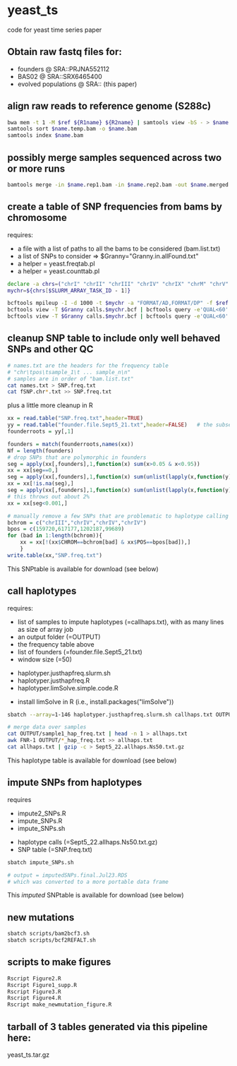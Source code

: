# yeast_ts
code for yeast time series paper

## Obtain raw fastq files for: 
- founders @ SRA::PRJNA552112
- BAS02 @ SRA::SRX6465400 
- evolved populations @ SRA::   (this paper) 
	
## align raw reads to reference genome (S288c)

```bash
bwa mem -t 1 -M $ref ${R1name} ${R2name} | samtools view -bS - > $name.temp.bam
samtools sort $name.temp.bam -o $name.bam
samtools index $name.bam
```
	
## possibly merge samples sequenced across two or more runs

```bash
bamtools merge -in $name.rep1.bam -in $name.rep2.bam -out $name.merged.bam
```
	
## create a table of SNP frequencies from bams by chromosome 

requires: 
- a file with a list of paths to all the bams to be considered (bam.list.txt) 
- a list of SNPs to consider => $Granny="Granny.in.allFound.txt" 
- a helper = yeast.freqtab.pl 
- a helper = yeast.counttab.pl 
	
```bash
declare -a chrs=("chrI" "chrII" "chrIII" "chrIV" "chrIX" "chrM" "chrV" "chrVI" "chrVII" "chrVIII" "chrX" "chrXI" "chrXII" "chrXIII" "chrXIV" "chrXV" "chrXVI")
mychr=${chrs[$SLURM_ARRAY_TASK_ID - 1]}

bcftools mpileup -I -d 1000 -t $mychr -a "FORMAT/AD,FORMAT/DP" -f $ref -b bam.list.txt | bcftools call -mv -Ob > calls.$mychr.bcf  
bcftools view -T $Granny calls.$mychr.bcf | bcftools query -e'QUAL<60' -f'%CHROM %POS %REF %ALT [ %AD{0} %AD{1}]\n' | perl yeast.freqtab.pl > fSNP.$mychr.txt
bcftools view -T $Granny calls.$mychr.bcf | bcftools query -e'QUAL<60' -f'%CHROM %POS %REF %ALT [ %AD{0} %AD{1}]\n' | perl yeast.counttab.pl > cSNP.$mychr.txt
```

## cleanup SNP table to include only well behaved SNPs and other QC

```bash
# names.txt are the headers for the frequency table
# "chr\tpos\tsample_1\t ... sample_n\n"
# samples are in order of "bam.list.txt"
cat names.txt > SNP.freq.txt
cat fSNP.chr*.txt >> SNP.freq.txt
```

plus a little more cleanup in R

```R
xx = read.table("SNP.freq.txt",header=TRUE)
yy = read.table("founder.file.Sept5_21.txt",header=FALSE)   # the subset of samples that are founders, 1st column matches names
founderroots = yy[,1]

founders = match(founderroots,names(xx))
Nf = length(founders)
# drop SNPs that are polymorphic in founders
seg = apply(xx[,founders],1,function(x) sum(x>0.05 & x<0.95))
xx = xx[seg==0,]
seg = apply(xx[,founders],1,function(x) sum(unlist(lapply(x,function(y) min((1-y)^2,(0-y)^2)))))
xx = xx[!is.na(seg),]
seg = apply(xx[,founders],1,function(x) sum(unlist(lapply(x,function(y) min((1-y)^2,(0-y)^2)))))
# this throws out about 2%
xx = xx[seg<0.001,]

# manually remove a few SNPs that are problematic to haplotype calling
bchrom = c("chrIII","chrIV","chrIV","chrIV")
bpos = c(159720,617177,1202187,99689)
for (bad in 1:length(bchrom)){
	xx = xx[!(xx$CHROM==bchrom[bad] & xx$POS==bpos[bad]),]
	}	
write.table(xx,"SNP.freq.txt")
```

This SNPtable is available for download (see below)

## call haplotypes 

requires: 
- list of samples to impute haplotypes (=callhaps.txt), with as many lines as size of array job 
- an output folder (=OUTPUT) 
- the frequency table above 
- list of founders (=founder.file.Sept5_21.txt) 
- window size (=50)
<!-- -->
- haplotyper.justhapfreq.slurm.sh 
- haplotyper.justhapfreq.R 
- haplotyper.limSolve.simple.code.R 
<!-- -->
- install limSolve in R (i.e., install.packages("limSolve")) 
	
```bash
sbatch --array=1-146 haplotyper.justhapfreq.slurm.sh callhaps.txt OUTPUT SNP.freq.txt founder.file.Sept5_21.txt 50

# merge data over samples
cat OUTPUT/sample1_hap_freq.txt | head -n 1 > allhaps.txt
awk FNR-1 OUTPUT/*_hap_freq.txt >> allhaps.txt
cat allhaps.txt | gzip -c > Sept5_22.allhaps.Ns50.txt.gz
```

This haplotype table is available for download (see below)

## impute SNPs from haplotypes 

requires 
- impute2_SNPs.R
- impute_SNPs.R
- impute_SNPs.sh
<!-- -->
- haplotype calls (=Sept5_22.allhaps.Ns50.txt.gz) 
- SNP table (=SNP.freq.txt) 

```bash
sbatch impute_SNPs.sh

# output = imputedSNPs.final.Jul23.RDS
# which was converted to a more portable data frame 
```

This *imputed* SNPtable is available for download (see below)

## new mutations

```bash
sbatch scripts/bam2bcf3.sh
sbatch scripts/bcf2REFALT.sh
```

## scripts to make figures

```bash
Rscript Figure2.R
Rscript Figure1_supp.R
Rscript Figure3.R
Rscript Figure4.R
Rscript make_newmutation_figure.R
```

## tarball of 3 tables generated via this pipeline here:

yeast_ts.tar.gz

